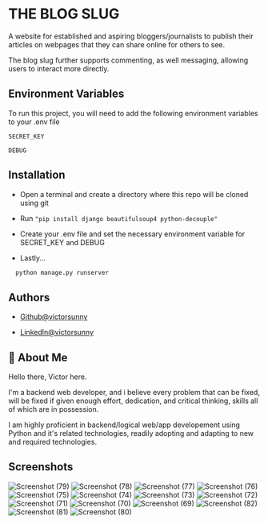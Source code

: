 
# THE BLOG SLUG

A website for established and aspiring bloggers/journalists to publish their articles on webpages that they can share online for others to see.

The blog slug further supports commenting, as well messaging, allowing users to interact more directly.



## Environment Variables

To run this project, you will need to add the following environment variables to your .env file

`SECRET_KEY`

`DEBUG`


## Installation

- Open a terminal and create a directory where this repo will be cloned using git

- Run `"pip install django beautifulsoup4 python-decouple"`

- Create your .env file and set the necessary environment variable for SECRET_KEY and DEBUG

- Lastly...

```bash
  python manage.py runserver
```
    
## Authors

- [Github@victorsunny](https://www.github.com/victorsunny/)

- [LinkedIn@victorsunny](https://www.linkedin.com/victor-sunny-6b06ba220/)

## 🚀 About Me
Hello there, Victor here.

I'm a backend web developer, and i believe every problem that can be fixed, will be fixed if given enough effort, dedication, and critical thinking, skills all of which are in possession.

I am highly proficient in backend/logical web/app developement using Python and it's related technologies, readily adopting and adapting to new and required technologies.


## Screenshots
![Screenshot (79)](https://github.com/user-attachments/assets/9c989ccf-047e-4777-84bf-b3699b6b6b91)
![Screenshot (78)](https://github.com/user-attachments/assets/f37c2dd8-01cd-448e-a7b8-537563b5740d)
![Screenshot (77)](https://github.com/user-attachments/assets/4a184e7c-b5c8-4148-804d-767d5e295cc5)
![Screenshot (76)](https://github.com/user-attachments/assets/3dbe7add-fc5c-4737-a3c5-e97a890be9ee)
![Screenshot (75)](https://github.com/user-attachments/assets/e87bd565-54f3-4d02-a0f0-4b3856b1d227)
![Screenshot (74)](https://github.com/user-attachments/assets/9137c18f-fde0-4906-a587-b336e6362b2d)
![Screenshot (73)](https://github.com/user-attachments/assets/5b0f503a-6841-4b74-8ccc-97356e2ebdfa)
![Screenshot (72)](https://github.com/user-attachments/assets/bb9f90f8-7d41-4ce4-9f6c-e1ee106294ed)
![Screenshot (71)](https://github.com/user-attachments/assets/ece1848c-eeb4-4d4e-95b7-2b658d0a77e1)
![Screenshot (70)](https://github.com/user-attachments/assets/fe091d63-d227-4cca-8d8c-4460b0d31ac8)
![Screenshot (69)](https://github.com/user-attachments/assets/d3b78615-dfff-4ef2-826c-419e4e56d7c0)
![Screenshot (82)](https://github.com/user-attachments/assets/2ca807f2-4c26-43a3-9713-9630b51d56e4)
![Screenshot (81)](https://github.com/user-attachments/assets/a8e8e8f4-feb8-4f03-bb16-d78606ff1a78)
![Screenshot (80)](https://github.com/user-attachments/assets/19d30e68-1f4b-419c-8e59-71afa66e9271)



